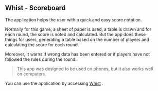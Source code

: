 ## Whist - Scoreboard

The application helps the user with a quick and easy score notation.

Normally for this game, a sheet of paper is used, a table is drawn and for each round, the score is noted and calculated. But the app does these things for users, generating a table based on the number of players and calculating the score for each round.

Moreover, it warns if wrong data has been entered or if players have not followed the rules during the round.

> This app was designed to be used on phones, but it also works well on
> computers.

You can use the application by accessing  [Whist](https://whist-9598b.web.app/) .
